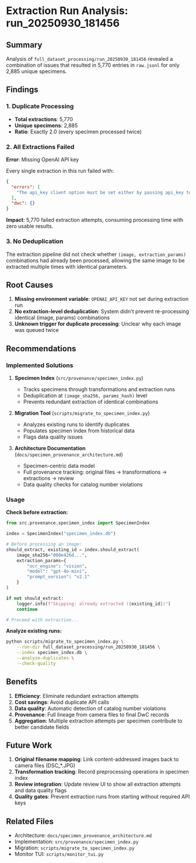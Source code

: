# Extraction Run Analysis: run_20250930_181456

## Summary

Analysis of `full_dataset_processing/run_20250930_181456` revealed a combination of issues that resulted in 5,770 entries in `raw.jsonl` for only 2,885 unique specimens.

## Findings

### 1. Duplicate Processing

- **Total extractions**: 5,770
- **Unique specimens**: 2,885
- **Ratio**: Exactly 2.0 (every specimen processed twice)

### 2. All Extractions Failed

**Error**: Missing OpenAI API key

Every single extraction in this run failed with:
```json
{
  "errors": [
    "The api_key client option must be set either by passing api_key to the client or by setting the OPENAI_API_KEY environment variable"
  ],
  "dwc": {}
}
```

**Impact**: 5,770 failed extraction attempts, consuming processing time with zero usable results.

### 3. No Deduplication

The extraction pipeline did not check whether `(image, extraction_params)` combinations had already been processed, allowing the same image to be extracted multiple times with identical parameters.

## Root Causes

1. **Missing environment variable**: `OPENAI_API_KEY` not set during extraction run
2. **No extraction-level deduplication**: System didn't prevent re-processing identical (image, params) combinations
3. **Unknown trigger for duplicate processing**: Unclear why each image was queued twice

## Recommendations

### Implemented Solutions

1. **Specimen Index** (`src/provenance/specimen_index.py`)
   - Tracks specimens through transformations and extraction runs
   - Deduplication at `(image_sha256, params_hash)` level
   - Prevents redundant extraction of identical combinations

2. **Migration Tool** (`scripts/migrate_to_specimen_index.py`)
   - Analyzes existing runs to identify duplicates
   - Populates specimen index from historical data
   - Flags data quality issues

3. **Architecture Documentation** (`docs/specimen_provenance_architecture.md`)
   - Specimen-centric data model
   - Full provenance tracking: original files → transformations → extractions → review
   - Data quality checks for catalog number violations

### Usage

**Check before extraction:**
```python
from src.provenance.specimen_index import SpecimenIndex

index = SpecimenIndex("specimen_index.db")

# Before processing an image:
should_extract, existing_id = index.should_extract(
    image_sha256="000e426d...",
    extraction_params={
        "ocr_engine": "vision",
        "model": "gpt-4o-mini",
        "prompt_version": "v2.1"
    }
)

if not should_extract:
    logger.info(f"Skipping: already extracted ({existing_id})")
    continue

# Proceed with extraction...
```

**Analyze existing runs:**
```bash
python scripts/migrate_to_specimen_index.py \
    --run-dir full_dataset_processing/run_20250930_181456 \
    --index specimen_index.db \
    --analyze-duplicates \
    --check-quality
```

## Benefits

1. **Efficiency**: Eliminate redundant extraction attempts
2. **Cost savings**: Avoid duplicate API calls
3. **Data quality**: Automatic detection of catalog number violations
4. **Provenance**: Full lineage from camera files to final DwC records
5. **Aggregation**: Multiple extraction attempts per specimen contribute to better candidate fields

## Future Work

1. **Original filename mapping**: Link content-addressed images back to camera files (DSC_*.JPG)
2. **Transformation tracking**: Record preprocessing operations in specimen index
3. **Review integration**: Update review UI to show all extraction attempts and data quality flags
4. **Quality gates**: Prevent extraction runs from starting without required API keys

## Related Files

- Architecture: `docs/specimen_provenance_architecture.md`
- Implementation: `src/provenance/specimen_index.py`
- Migration: `scripts/migrate_to_specimen_index.py`
- Monitor TUI: `scripts/monitor_tui.py`
